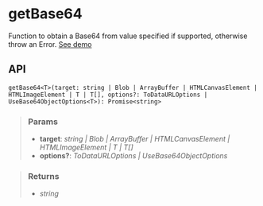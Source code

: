 # getBase64
Function to obtain a Base64 from value specified if supported, otherwise throw an Error. [See demo](https://react-tools.ndria.dev/#/utils/getBase64)

## API

```tsx
getBase64<T>(target: string | Blob | ArrayBuffer | HTMLCanvasElement | HTMLImageElement | T | T[], options?: ToDataURLOptions | UseBase64ObjectOptions<T>): Promise<string>
```


> ### Params
>
> - __target__: _string | Blob | ArrayBuffer | HTMLCanvasElement | HTMLImageElement | T | T[]_
> - __options?__: _ToDataURLOptions | UseBase64ObjectOptions<T>_
>



> ### Returns
>
> 
> - _string_  
>